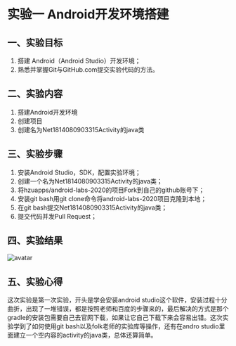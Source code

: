# 实验一 Android开发环境搭建

## 一、实验目标

1. 搭建 Android（Android Studio）开发环境；
2. 熟悉并掌握Git与GitHub.com提交实验代码的方法。

## 二、实验内容

1. 搭建Android开发环境
2. 创建项目
3. 创建名为Net1814080903315Activity的java类

## 三、实验步骤

1. 安装Android Studio，SDK，配置实验环境；
2. 创建一个名为Net1814080903315Activity的java类；
3. 将hzuapps/android-labs-2020的项目Fork到自己的github账号下；
4. 安装git bash用git clone命令将android-labs-2020项目克隆到本地；
5. 在git bash提交Net1814080903315Activity的java类；
6. 提交代码并发Pull Request；

## 四、实验结果

![avatar](https://raw.githubusercontent.com/WeiCzai/android-labs-2020/master/students/net1814080903315/labs1.png)

## 五、实验心得
 这次实验是第一次实验，开头是学会安装android studio这个软件，安装过程十分曲折，出现了一堆错误，都是按照老师和百度的步骤来的，最后解决的方式是那个gradle的安装包需要自己去官网下载，如果让它自己下载下来会容易出错。这次实验学到了如何使用git bash以及folk老师的实验库等操作，还有在andro studio里面建立一个空内容的activity的java类，总体还算简单。
